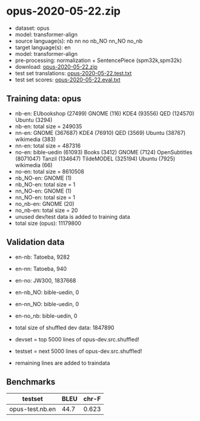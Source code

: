 # opus-2020-05-22.zip

* dataset: opus
* model: transformer-align
* source language(s): nb nn no nb_NO nn_NO no_nb
* target language(s): en
* model: transformer-align
* pre-processing: normalization + SentencePiece (spm32k,spm32k)
* download: [opus-2020-05-22.zip](https://object.pouta.csc.fi/OPUS-MT-models/nb+nn+no+nb_NO+nn_NO+no_nb-en/opus-2020-05-22.zip)
* test set translations: [opus-2020-05-22.test.txt](https://object.pouta.csc.fi/OPUS-MT-models/nb+nn+no+nb_NO+nn_NO+no_nb-en/opus-2020-05-22.test.txt)
* test set scores: [opus-2020-05-22.eval.txt](https://object.pouta.csc.fi/OPUS-MT-models/nb+nn+no+nb_NO+nn_NO+no_nb-en/opus-2020-05-22.eval.txt)

## Training data:  opus

* nb-en: EUbookshop (27499) GNOME (116) KDE4 (93556) QED (124570) Ubuntu (3294) 
* nb-en: total size = 249035
* nn-en: GNOME (367687) KDE4 (76910) QED (3569) Ubuntu (38767) wikimedia (383) 
* nn-en: total size = 487316
* no-en: bible-uedin (61093) Books (3412) GNOME (7124) OpenSubtitles (8071047) Tanzil (134647) TildeMODEL (325194) Ubuntu (7925) wikimedia (66) 
* no-en: total size = 8610508
* nb_NO-en: GNOME (1) 
* nb_NO-en: total size = 1
* nn_NO-en: GNOME (1) 
* nn_NO-en: total size = 1
* no_nb-en: GNOME (20) 
* no_nb-en: total size = 20
* unused dev/test data is added to training data
* total size (opus): 11179800


## Validation data

* en-nb: Tatoeba, 9282
* en-nn: Tatoeba, 940
* en-no: JW300, 1837668
* en-nb_NO: bible-uedin, 0
* en-nn_NO: bible-uedin, 0
* en-no_nb: bible-uedin, 0
* total size of shuffled dev data: 1847890

* devset = top 5000  lines of opus-dev.src.shuffled!
* testset = next 5000  lines of opus-dev.src.shuffled!
* remaining lines are added to traindata

## Benchmarks

| testset               | BLEU  | chr-F |
|-----------------------|-------|-------|
| opus-test.nb.en 	| 44.7 	| 0.623 |

